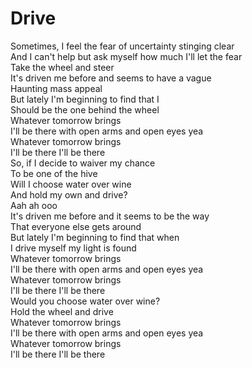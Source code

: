 # Drive

Sometimes, I feel the fear of uncertainty stinging clear  
And I can't help but ask myself how much I'll let the fear  
Take the wheel and steer  
It's driven me before and seems to have a vague  
Haunting mass appeal  
But lately I'm beginning to find that I  
Should be the one behind the wheel  
Whatever tomorrow brings  
I'll be there with open arms and open eyes yea  
Whatever tomorrow brings  
I'll be there I'll be there  
So, if I decide to waiver my chance  
To be one of the hive  
Will I choose water over wine  
And hold my own and drive?  
Aah ah ooo  
It's driven me before and it seems to be the way  
That everyone else gets around  
But lately I'm beginning to find that when  
I drive myself my light is found  
Whatever tomorrow brings  
I'll be there with open arms and open eyes yea  
Whatever tomorrow brings  
I'll be there I'll be there  
Would you choose water over wine?  
Hold the wheel and drive  
Whatever tomorrow brings  
I'll be there with open arms and open eyes yea  
Whatever tomorrow brings  
I'll be there I'll be there
